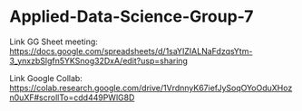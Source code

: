 # Applied-Data-Science-Group-7
Link GG Sheet meeting: https://docs.google.com/spreadsheets/d/1saYIZIALNaFdzqsYtm-3_ynxzbSlgfn5YKSnog32DxA/edit?usp=sharing

Link Google Collab: https://colab.research.google.com/drive/1VrdnnyK67iefJySoqOYoOduXHozn0uXF#scrollTo=cdd449PWlG8D
